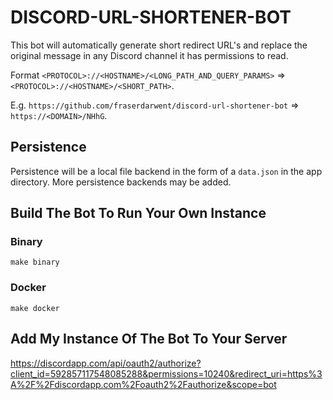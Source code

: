 # DISCORD-URL-SHORTENER-BOT
This bot will automatically generate short redirect URL's and replace the original message in any Discord channel it has permissions to read.

Format `<PROTOCOL>://<HOSTNAME>/<LONG_PATH_AND_QUERY_PARAMS>` => `<PROTOCOL>://<HOSTNAME>/<SHORT_PATH>`.

E.g. `https://github.com/fraserdarwent/discord-url-shortener-bot` => `https://<DOMAIN>/NHhG`.

## Persistence
Persistence will be a local file backend in the form of a `data.json` in the app directory.
More persistence backends may be added.

## Build The Bot To Run Your Own Instance

### Binary
```shell script
make binary
```

### Docker
```shell script
make docker
```

## Add My Instance Of The Bot To Your Server
https://discordapp.com/api/oauth2/authorize?client_id=592857117548085288&permissions=10240&redirect_uri=https%3A%2F%2Fdiscordapp.com%2Foauth2%2Fauthorize&scope=bot
